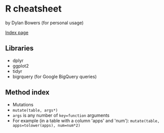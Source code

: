 # R cheatsheet

by Dylan Bowers (for personal usage)

[Index page](https://github.com/enragednuke/R-language-cheatsheet/blob/master/README.md)

## Libraries

 * dplyr
 * ggplot2
 * tidyr
 * bigrquery (for Google BigQuery queries)

## Method index

 * Mutations
  *  `mutate(table, args*)`
  *  `args` is any number of `key=function` arguments
  *  For example (in a table with a column 'apps' and 'num'): `mutate(table, apps=tolower(apps), num=num*2)` 
